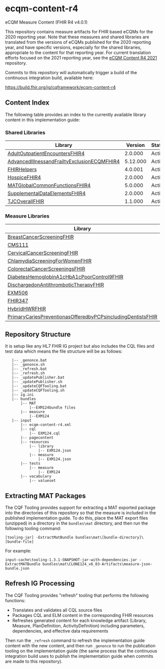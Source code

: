 # ecqm-content-r4
eCQM Measure Content (FHIR R4 v4.0.1)

This repository contains measure artifacts for FHIR based eCQMs for the 2020 reporting year. Note that these measures and shared libraries are translated from the versions of eCQMs published for the 2020 reporting year, and have specific versions, especially for the shared libraries, appropriate to the content for that reporting year. For current translation efforts focused on the 2021 reporting year, see the [eCQM Content R4 2021](https://github.com/cqframework/ecqm-content-r4-2021) repository.

Commits to this repository will automatically trigger a build of the continuous integration build, available here:

https://build.fhir.org/ig/cqframework/ecqm-content-r4

## Content Index

The following table provides an index to the currently available library content in this implementation guide:

### Shared Libraries

|Library|Version|Status|
|----|----|----|
|[AdultOutpatientEncountersFHIR4](input/cql/AdultOutpatientEncountersFHIR4.cql)|2.0.000|Active|
|[AdvancedIllnessandFrailtyExclusionECQMFHIR4](input/cql/AdvancedIllnessandFrailtyExclusionECQMFHIR4.cql)|5.12.000|Active|
|[FHIRHelpers](input/cql/FHIRHelpers.cql)|4.0.001|Active|
|[HospiceFHIR4](input/cql/HospiceFHIR4.cql)|2.0.000|Active|
|[MATGlobalCommonFunctionsFHIR4](input/cql/MATGlobalCommonFunctionsFHIR4.cql)|5.0.000|Active|
|[SupplementalDataElementsFHIR4](input/cql/SupplementalDataElementsFHIR4.cql)|2.0.000|Active|
|[TJCOverallFHIR](input/cql/TJCOverallFHIR.cql)|1.1.000|Active|

### Measure Libraries

|Library|Version|Status|
|----|----|----|
|[BreastCancerScreeningFHIR](input/cql/BreastCancerScreeningFHIR.cql)|2.0.003|Active|
|[CMS111](input/cql/CMS111.cql)|0.0.013|Draft|
|[CervicalCancerScreeningFHIR](input/cql/CervicalCancerScreeningFHIR.cql)|0.0.001|Draft|
|[ChlamydiaScreeningForWomenFHIR](input/cql/ChlamydiaScreeningForWomenFHIR.cql)|0.0.001|Draft|
|[ColorectalCancerScreeningsFHIR](input/cql/ColorectalCancerScreeningsFHIR.cql)|0.0.001|Draft|
|[DiabetesHemoglobinA1cHbA1cPoorControl9FHIR](input/cql/DiabetesHemoglobinA1cHbA1cPoorControl9FHIR.cql)|0.0.001|Draft|
|[DischargedonAntithromboticTherapyFHIR](input/cql/DischargedonAntithromboticTherapyFHIR.cql)|1.0.001|Active|
|[EXM506](input/cql/EXM506.cql)|0.0.002|Draft|
|[FHIR347](input/cql/FHIR347.cql)|0.1.009|Draft|
|[HybridHWRFHIR](input/cql/HybridHWRFHIR.cql)|1.2.002|Active|
|[PrimaryCariesPreventionasOfferedbyPCPsincludingDentistsFHIR](input/cql/PrimaryCariesPreventionasOfferedbyPCPsincludingDentistsFHIR.cql)|0.0.002|Draft|

## Repository Structure

It is setup like any HL7 FHIR IG project but also includes the CQL files and test data which means the file structure will be as follows:

```
   |-- _genonce.bat
   |-- _genonce.sh
   |-- _refresh.bat
   |-- _refresh.sh
   |-- _updatePublisher.bat
   |-- _updatePublisher.sh
   |-- _updateCQFTooling.bat
   |-- _updateCQFTooling.sh
   |-- ig.ini
   |-- bundles
       |-- MAT
           |--EXM124bundle files
       |-- measure
           |--EXM124
   |-- input
       |-- ecqm-content-r4.xml
       |-- cql
           |-- EXM124.cql
       |-- pagecontent
       |-- resources
           |-- library
               |-- EXM124.json
           |-- measure
               |-- EXM124.json
       |-- tests
           |-- measure
               |-- EXM124
       |-- vocabulary
           |-- valueset
```

## Extracting MAT Packages

The CQF Tooling provides support for extracting a MAT exported package into the
directories of this repository so that the measure is included in the published
implementation guide. To do this, place the MAT export files (unzipped) in a
directory in the `bundles\mat` directory, and then run the following tooling
command:

```
[tooling-jar] -ExtractMatBundle bundles\mat\[bundle-directory]\[bundle-file]
```

For example:

```
input-cache\tooling-1.3.1-SNAPSHOT-jar-with-dependencies.jar -ExtractMATBundle bundles\mat\CLONE124_v6_03-Artifacts\measure-json-bundle.json
```

## Refresh IG Processing

The CQF Tooling provides "refresh" tooling that performs the following functions:

* Translates and validates all CQL source files
* Packages CQL and ELM content in the corresponding FHIR resources
* Refreshes generated content for each knowledge artifact (Library, Measure, PlanDefinition, ActivityDefinition) including parameters, dependencies, and effective data requirements

Then run the `_refresh` command to refresh the implementation guide content with the new content, and then run `_genonce` to run the publication tooling on the implementation guide (the same process that the continuous integration build uses to publish the implementation guide when commits are made to this repository).
